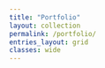 ```yaml
---
title: "Portfolio"
layout: collection
permalink: /portfolio/
entries_layout: grid
classes: wide
---
```

